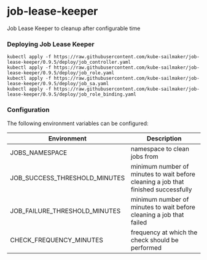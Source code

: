 # job-lease-keeper
Job Lease Keeper to cleanup after configurable time



### Deploying Job Lease Keeper

```
kubectl apply -f https://raw.githubusercontent.com/kube-sailmaker/job-lease-keeper/0.9.5/deploy/job_controller.yaml
kubectl apply -f https://raw.githubusercontent.com/kube-sailmaker/job-lease-keeper/0.9.5/deploy/job_role.yaml
kubectl apply -f https://raw.githubusercontent.com/kube-sailmaker/job-lease-keeper/0.9.5/deploy/job_sa.yaml
kubectl apply -f https://raw.githubusercontent.com/kube-sailmaker/job-lease-keeper/0.9.5/deploy/job_role_binding.yaml
```

### Configuration

The following environment variables can be configured:

|Environment|Description|
|-----------|-----------|
|JOBS_NAMESPACE |namespace to clean jobs from|
|JOB_SUCCESS_THRESHOLD_MINUTES|minimum number of minutes to wait before cleaning a job that finished successfully |
|JOB_FAILURE_THRESHOLD_MINUTES|minimum number of minutes to wait before cleaning a job that failed |
|CHECK_FREQUENCY_MINUTES |frequency at which the check should be performed |


